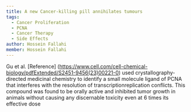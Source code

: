 ```yaml
---
title: A new Cancer-killing pill annihilates tumours
tags:
  - Cancer Proliferation
  - PCNA
  - Cancer Therapy
  - Side Effects
author: Hossein Fallahi
member: Hossein Fallahi
---
```

Gu et al. [Reference] (https://www.cell.com/cell-chemical-biology/pdfExtended/S2451-9456(23)00221-0) used crystallography-directed medicinal chemistry to identify a small molecule ligand of PCNA that interferes with the resolution of transcriptionreplication conflicts. 
This compound was found to be orally active and inhibited tumor growth in animals without causing any discernable toxicity even at 6 times its effective dose
